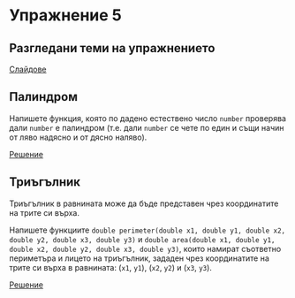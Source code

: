 Упражнение 5
============

Разгледани теми на упражнението
-------------------------------
[Слайдове](https://speakerdeck.com/dimitaruzunov/uvod-v-proghramiranieto-5)

Палиндром
---------
Напишете функция, която по дадено естествено число `number`
проверява дали `number` е палиндром (т.е. дали `number` се чете
по един и същи начин от ляво надясно и от дясно наляво).

[Решение](palindrome.cpp)

Триъгълник
----------
Триъгълник в равнината може да бъде представен чрез координатите на трите си
върха.

Напишете функциите `double perimeter(double x1, double y1,
double x2, double y2, double x3, double y3)` и
`double area(double x1, double y1, double x2, double y2,
double x3, double y3)`, които намират съответно периметъра и лицето
на триъгълник, зададен чрез координатите на трите си върха в равнината:
(`x1`, `y1`), (`x2`, `y2`) и (`x3`, `y3`).

[Решение](triangle.cpp)
